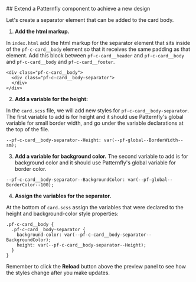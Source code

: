 ## Extend a Patternfly component to achieve a new design

Let's create a separator element that can be added to the card body.

1) <strong>Add the html markup.</strong> 

In `index.html` add the html markup for the separator element that sits inside of the `pf-c-card__body` element so that it receives the same padding as that element. Add this block between `pf-c-card__header` and `pf-c-card__body` and `pf-c-card__body` and `pf-c-card__footer`.

```
<div class="pf-c-card__body">
  <div class="pf-c-card__body-separator">
  </div>
</div>
```

2) <strong>Add a variable for the height: </strong> 

In the `card.scss` file, we will add new styles for `pf-c-card__body-separator`. The first variable to add is for height and it should use Patternfly's global variable for small border width, and go under the variable declarations at the top of the file.

```
--pf-c-card__body-separator--Height: var(--pf-global--BorderWidth--sm);
```

3) <strong>Add a variable for background color.</strong> The second variable to add is for background color and it should use Patternfly's global variable for border color.

```
--pf-c-card__body-separator--BackgroundColor: var(--pf-global--BorderColor--100);
```

4) <strong>Assign the variables for the separator.</strong>

At the bottom of `card.scss` assign the variables that were declared to the height and background-color style properties:

```
.pf-c-card__body {
  .pf-c-card__body-separator {
    background-color: var(--pf-c-card__body-separator--BackgroundColor);
    height: var(--pf-c-card__body-separator--Height);
  }
}
```

Remember to click the <strong>Reload</strong> button above the preview panel to see how the styles change after you make updates.